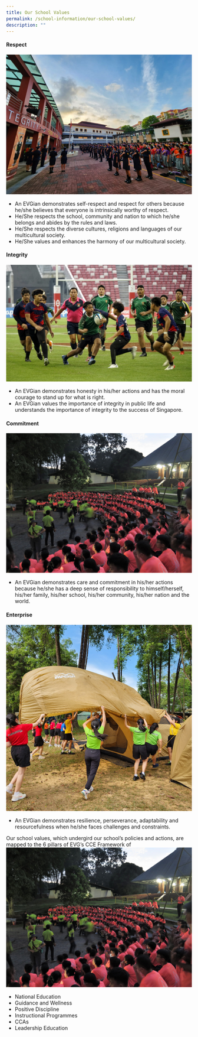 ```yaml
---
title: Our School Values
permalink: /school-information/our-school-values/
description: ""
---
```

#### **Respect**
![](/images/Our%20School%20Values/respect.jpeg)
* An EVGian demonstrates self-respect and respect for others because he/she believes that everyone is intrinsically worthy of respect.
* He/She respects the school, community and nation to which he/she belongs and abides by the rules and laws.
* He/She respects the diverse cultures, religions and languages of our multicultural society.
* He/She values and enhances the harmony of our multicultural society.

#### **Integrity**
![](/images/Our%20School%20Values/integrity.jpg)
* An EVGian demonstrates honesty in his/her actions and has the moral courage to stand up for what is right.
* An EVGian values the importance of integrity in public life and understands the importance of integrity to the success of Singapore.

#### **Commitment**
![](/images/Our%20School%20Values/commitment_2.jpg)
* An EVGian demonstrates care and commitment in his/her actions because he/she has a deep sense of responsibility to himself/herself, his/her family, his/her school, his/her community, his/her nation and the world.

#### **Enterprise**
![](/images/Our%20School%20Values/enterprise.jpg)
* An EVGian demonstrates resilience, perseverance, adaptability and resourcefulness when he/she faces challenges and constraints. 

Our school values, which undergird our school’s policies and actions, are mapped to the 6 pillars of EVG’s CCE Framework of
![](/images/Our%20School%20Values/values.JPG)
* National Education
* Guidance and Wellness
* Positive Discipline
* Instructional Programmes
* CCAs
* Leadership Education
